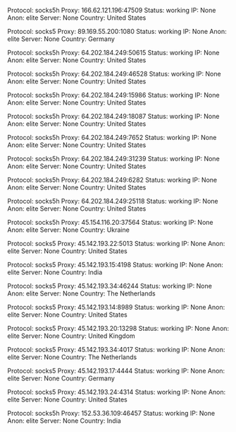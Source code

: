 Protocol: socks5h
Proxy: 166.62.121.196:47509
Status: working
IP: None
Anon: elite
Server: None
Country: United States

Protocol: socks5
Proxy: 89.169.55.200:1080
Status: working
IP: None
Anon: elite
Server: None
Country: Germany

Protocol: socks5h
Proxy: 64.202.184.249:50615
Status: working
IP: None
Anon: elite
Server: None
Country: United States

Protocol: socks5h
Proxy: 64.202.184.249:46528
Status: working
IP: None
Anon: elite
Server: None
Country: United States

Protocol: socks5h
Proxy: 64.202.184.249:15986
Status: working
IP: None
Anon: elite
Server: None
Country: United States

Protocol: socks5h
Proxy: 64.202.184.249:18087
Status: working
IP: None
Anon: elite
Server: None
Country: United States

Protocol: socks5h
Proxy: 64.202.184.249:7652
Status: working
IP: None
Anon: elite
Server: None
Country: United States

Protocol: socks5h
Proxy: 64.202.184.249:31239
Status: working
IP: None
Anon: elite
Server: None
Country: United States

Protocol: socks5h
Proxy: 64.202.184.249:6282
Status: working
IP: None
Anon: elite
Server: None
Country: United States

Protocol: socks5h
Proxy: 64.202.184.249:25118
Status: working
IP: None
Anon: elite
Server: None
Country: United States

Protocol: socks5h
Proxy: 45.154.116.20:37564
Status: working
IP: None
Anon: elite
Server: None
Country: Ukraine

Protocol: socks5
Proxy: 45.142.193.22:5013
Status: working
IP: None
Anon: elite
Server: None
Country: United States

Protocol: socks5
Proxy: 45.142.193.15:4198
Status: working
IP: None
Anon: elite
Server: None
Country: India

Protocol: socks5
Proxy: 45.142.193.34:46244
Status: working
IP: None
Anon: elite
Server: None
Country: The Netherlands

Protocol: socks5
Proxy: 45.142.193.14:8989
Status: working
IP: None
Anon: elite
Server: None
Country: United States

Protocol: socks5
Proxy: 45.142.193.20:13298
Status: working
IP: None
Anon: elite
Server: None
Country: United Kingdom

Protocol: socks5
Proxy: 45.142.193.34:4017
Status: working
IP: None
Anon: elite
Server: None
Country: The Netherlands

Protocol: socks5
Proxy: 45.142.193.17:4444
Status: working
IP: None
Anon: elite
Server: None
Country: Germany

Protocol: socks5
Proxy: 45.142.193.24:4314
Status: working
IP: None
Anon: elite
Server: None
Country: United States

Protocol: socks5h
Proxy: 152.53.36.109:46457
Status: working
IP: None
Anon: elite
Server: None
Country: India

